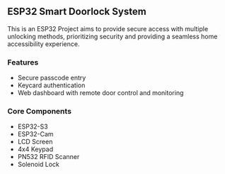 ## ESP32 Smart Doorlock System

This is an ESP32 Project aims to provide secure access with multiple unlocking methods, prioritizing security and providing a seamless home accessibility experience.

### Features
+ Secure passcode entry
+ Keycard authentication
+ Web dashboard with remote door control and monitoring

### Core Components
+ ESP32-S3
+ ESP32-Cam
+ LCD Screen
+ 4x4 Keypad
+ PN532 RFID Scanner
+ Solenoid Lock
